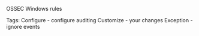 OSSEC Windows rules

Tags:
Configure - configure auditing
Customize - your changes
Exception - ignore events
